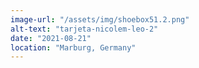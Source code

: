 ```yaml
---
image-url: "/assets/img/shoebox51.2.png"
alt-text: "tarjeta-nicolem-leo-2"
date: "2021-08-21"
location: "Marburg, Germany"
---
```


